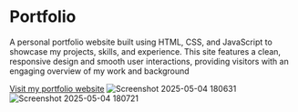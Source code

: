 # Portfolio
A personal portfolio website built using HTML, CSS, and JavaScript to showcase my projects, skills, and experience. This site features a clean, responsive design and smooth user interactions, providing visitors with an engaging overview of my work and background

[Visit my portfolio website](https://riznee12345.github.io/Portfolio/)
![Screenshot 2025-05-04 180631](https://github.com/user-attachments/assets/d17745fc-ef5e-48ab-84b9-3063fe86dc17)
![Screenshot 2025-05-04 180721](https://github.com/user-attachments/assets/a0c59d6e-c251-415f-907a-3555727200f2)
